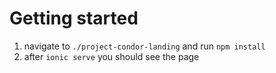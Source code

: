 # Getting started

1. navigate to `./project-condor-landing` and run `npm install`
2. after `ionic serve` you should see the page
